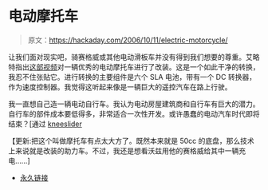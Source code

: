 # 电动摩托车

> 原文：<https://hackaday.com/2006/10/11/electric-motorcycle/>

让我们面对现实吧，骑赛格威或其他电动滑板车并没有得到我们想要的尊重。艾略特指出[这部视频](http://www.youtube.com/watch?v=xrFPMLAfs3s&eurl=)对一辆优秀的电动摩托车进行了改装。这是一个如此干净的转换，我忍不住张贴它。进行转换的主要组件是六个 SLA 电池，带有一个 DC 转换器，作为速度控制器。我觉得这听起来像是一辆巨大的遥控汽车在路上行驶。

我一直想自己造一辆电动自行车。我认为电动房屋建筑商和自行车有巨大的潜力。自行车的部件成本要低得多，非常适合一次性开发。或许愚蠢的电动汽车时代即将结束？[通过 [kneeslider](http://thekneeslider.com/archives/2006/10/11/electric-motorcycle-from-derbi-gpr-50/)

【更新:把这个叫做摩托车有点太大方了。既然本来就是 50cc 的底盘，那么技术上来说就是改装的助力车。不过，我还是想看沃兹用他的赛格威给其中一辆充电……]

*   [永久链接](http://www.youtube.com/watch?v=xrFPMLAfs3s&eurl=)